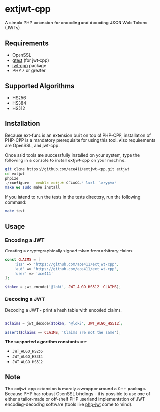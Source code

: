 # extjwt-cpp

A simple PHP extension for encoding and decoding JSON Web Tokens (JWTs). 

## Requirements

- OpenSSL
- [gtest](https://github.com/google/googletest) (for jwt-cpp)
- [jwt-cpp](https://github.com/Thalhammer/jwt-cpp) package
- PHP 7 or greater

## Supported Algorithms

- HS256
- HS384
- HS512

## Installation

Because ext-func is an extension built on top of PHP-CPP, installation of PHP-CPP is a mandatory prerequisite for using this tool. Also requirements are OpenSSL, and jwt-cpp. 

Once said tools are successfully installed on your system, type the following in a console to install extjwt-cpp on your machine.

```sh
git clone https://github.com/ace411/extjwt-cpp.git extjwt
cd extjwt
phpize
./configure --enable-extjwt CFLAGS="-lssl -lcrypto"
make && sudo make install
```

If you intend to run the tests in the tests directory, run the following command:

```sh
make test
```


## Usage

### Encoding a JWT

Creating a cryptographically signed token from arbitrary claims.

```php
const CLAIMS = [
    'iss' => 'https://github.com/ace411/extjwt-cpp',
    'aud' => 'https://github.com/ace411/extjwt-cpp',
    'user' => 'ace411'
];

$token = jwt_encode('@loki', JWT_ALGO_HS512, CLAIMS);
```

### Decoding a JWT

Decoding a JWT - print a hash table with encoded claims.

```php
...
$claims = jwt_decode($token, '@loki', JWT_ALGO_HS512);

assert($claims == CLAIMS, 'Claims are not the same');
```

**The supported algorithm constants** are:

- ```JWT_ALGO_HS256```
- ```JWT_ALGO_HS384```
- ```JWT_ALGO_HS512```

## Note

The extjwt-cpp extension is merely a wrapper around a C++ package. Because PHP has robust OpenSSL bindings - it is possible to use one of either a tailor-made or off-shelf PHP userland implementation of JWT encoding-decoding software (tools like [php-jwt](https://github.com/firebase/php-jwt) come to mind). 